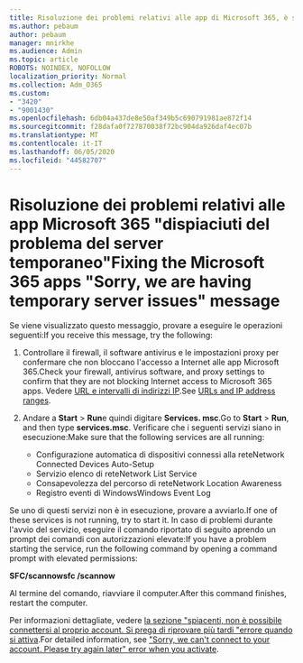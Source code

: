 ```yaml
---
title: Risoluzione dei problemi relativi alle app di Microsoft 365, è stato riscontrato un messaggio temporaneo relativo ai server
ms.author: pebaum
author: pebaum
manager: mnirkhe
ms.audience: Admin
ms.topic: article
ROBOTS: NOINDEX, NOFOLLOW
localization_priority: Normal
ms.collection: Adm_O365
ms.custom:
- "3420"
- "9001430"
ms.openlocfilehash: 6db04a437de8e50af349b5c690791981ae872f14
ms.sourcegitcommit: f28dafa0f727870038f72bc904da926daf4ec07b
ms.translationtype: MT
ms.contentlocale: it-IT
ms.lasthandoff: 06/05/2020
ms.locfileid: "44582707"
---
```

# <a name="fixing-the-microsoft-365-apps-sorry-we-are-having-temporary-server-issues-message"></a><span data-ttu-id="40434-102">Risoluzione dei problemi relativi alle app Microsoft 365 "dispiaciuti del problema del server temporaneo"</span><span class="sxs-lookup"><span data-stu-id="40434-102">Fixing the Microsoft 365 apps "Sorry, we are having temporary server issues" message</span></span>

<span data-ttu-id="40434-103">Se viene visualizzato questo messaggio, provare a eseguire le operazioni seguenti:</span><span class="sxs-lookup"><span data-stu-id="40434-103">If you receive this message, try the following:</span></span>

1. <span data-ttu-id="40434-104">Controllare il firewall, il software antivirus e le impostazioni proxy per confermare che non bloccano l'accesso a Internet alle app Microsoft 365.</span><span class="sxs-lookup"><span data-stu-id="40434-104">Check your firewall, antivirus software, and proxy settings to confirm that they are not blocking Internet access to Microsoft 365 apps.</span></span> <span data-ttu-id="40434-105">Vedere [URL e intervalli di indirizzi IP](https://docs.microsoft.com/office365/enterprise/urls-and-ip-address-ranges).</span><span class="sxs-lookup"><span data-stu-id="40434-105">See [URLs and IP address ranges](https://docs.microsoft.com/office365/enterprise/urls-and-ip-address-ranges).</span></span>

2. <span data-ttu-id="40434-106">Andare a **Start**  >  **Run**e quindi digitare **Services. msc**.</span><span class="sxs-lookup"><span data-stu-id="40434-106">Go to **Start** > **Run**, and then type **services.msc**.</span></span> <span data-ttu-id="40434-107">Verificare che i seguenti servizi siano in esecuzione:</span><span class="sxs-lookup"><span data-stu-id="40434-107">Make sure that the following services are all running:</span></span>
    - <span data-ttu-id="40434-108">Configurazione automatica di dispositivi connessi alla rete</span><span class="sxs-lookup"><span data-stu-id="40434-108">Network Connected Devices Auto-Setup</span></span>
    - <span data-ttu-id="40434-109">Servizio elenco di rete</span><span class="sxs-lookup"><span data-stu-id="40434-109">Network List Service</span></span>
    - <span data-ttu-id="40434-110">Consapevolezza del percorso di rete</span><span class="sxs-lookup"><span data-stu-id="40434-110">Network Location Awareness</span></span>
    - <span data-ttu-id="40434-111">Registro eventi di Windows</span><span class="sxs-lookup"><span data-stu-id="40434-111">Windows Event Log</span></span>

<span data-ttu-id="40434-112">Se uno di questi servizi non è in esecuzione, provare a avviarlo.</span><span class="sxs-lookup"><span data-stu-id="40434-112">If one of these services is not running, try to start it.</span></span> <span data-ttu-id="40434-113">In caso di problemi durante l'avvio del servizio, eseguire il comando riportato di seguito aprendo un prompt dei comandi con autorizzazioni elevate:</span><span class="sxs-lookup"><span data-stu-id="40434-113">If you have a problem starting the service, run the following command by opening a command prompt with elevated permissions:</span></span>

<span data-ttu-id="40434-114">**SFC/scannow**</span><span class="sxs-lookup"><span data-stu-id="40434-114">**sfc /scannow**</span></span>

<span data-ttu-id="40434-115">Al termine del comando, riavviare il computer.</span><span class="sxs-lookup"><span data-stu-id="40434-115">After this command finishes, restart the computer.</span></span>

<span data-ttu-id="40434-116">Per informazioni dettagliate, vedere [la sezione "spiacenti, non è possibile connettersi al proprio account. Si prega di riprovare più tardi "errore quando si attiva](https://docs.microsoft.com/office/troubleshoot/activation-installation/issue-when-activate-office-from-office-365).</span><span class="sxs-lookup"><span data-stu-id="40434-116">For detailed information, see ["Sorry, we can't connect to your account. Please try again later" error when you activate](https://docs.microsoft.com/office/troubleshoot/activation-installation/issue-when-activate-office-from-office-365).</span></span>